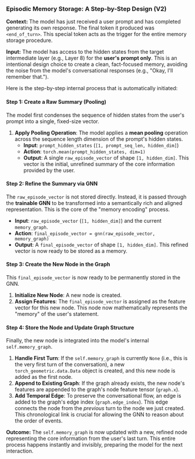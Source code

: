 ### **Episodic Memory Storage: A Step-by-Step Design (V2)**

**Context:** The model has just received a user prompt and has completed generating its own response. The final token it produced was `<end_of_turn>`. This special token acts as the trigger for the entire memory storage procedure.

**Input:** The model has access to the hidden states from the target intermediate layer (e.g., Layer 8) for the **user's prompt only**. This is an intentional design choice to create a clean, fact-focused memory, avoiding the noise from the model's conversational responses (e.g., "Okay, I'll remember that.").

Here is the step-by-step internal process that is automatically initiated:

#### **Step 1: Create a Raw Summary (Pooling)**

The model first condenses the sequence of hidden states from the user's prompt into a single, fixed-size vector.

1.  **Apply Pooling Operation**: The model applies a **mean pooling** operation across the sequence length dimension of the prompt's hidden states.
    *   **Input**: `prompt_hidden_states` (`[1, prompt_seq_len, hidden_dim]`)
    *   **Action**: `torch.mean(prompt_hidden_states, dim=1)`
    *   **Output**: A single `raw_episode_vector` of shape `[1, hidden_dim]`. This vector is the initial, unrefined summary of the core information provided by the user.

#### **Step 2: Refine the Summary via GNN**

The `raw_episode_vector` is not stored directly. Instead, it is passed through the **trainable GNN** to be transformed into a semantically rich and aligned representation. This is the core of the "memory encoding" process.

*   **Input**: `raw_episode_vector` (`[1, hidden_dim]`) and the current `memory_graph`.
*   **Action**: `final_episode_vector = gnn(raw_episode_vector, memory_graph)`
*   **Output**: A `final_episode_vector` of shape `[1, hidden_dim]`. This refined vector is now ready to be stored as a memory.

#### **Step 3: Create the New Node in the Graph**

This `final_episode_vector` is now ready to be permanently stored in the GNN.

1.  **Initialize New Node**: A new node is created.
2.  **Assign Features**: The `final_episode_vector` is assigned as the feature vector for this new node. This node now mathematically represents the "memory" of the user's statement.

#### **Step 4: Store the Node and Update Graph Structure**

Finally, the new node is integrated into the model's internal `self.memory_graph`.

1.  **Handle First Turn**: If the `self.memory_graph` is currently `None` (i.e., this is the very first turn of the conversation), a new `torch_geometric.data.Data` object is created, and this new node is added as the first node.
2.  **Append to Existing Graph**: If the graph already exists, the new node's features are appended to the graph's node feature tensor (`graph.x`).
3.  **Add Temporal Edge**: To preserve the conversational flow, an edge is added to the graph's edge index (`graph.edge_index`). This edge connects the node from the *previous* turn to the node we just created. This chronological link is crucial for allowing the GNN to reason about the order of events.

**Outcome:** The `self.memory_graph` is now updated with a new, refined node representing the core information from the user's last turn. This entire process happens instantly and invisibly, preparing the model for the next interaction.